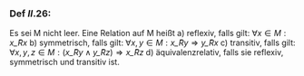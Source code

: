 ### Def $II.26$:
Es sei M nicht leer. Eine Relation auf M heißt
a) reflexiv, falls gilt: $\forall x \in M: x \tilde_R x$ 
b) symmetrisch, falls gilt: $\forall x, y \in M : x \tilde_R y \Rightarrow y \tilde_R x$ 
c) transitiv, falls gilt: $\forall x,y,z \in M: (x \tilde_R y \land y \tilde_R z) \Rightarrow x \tilde_R z$ 
d) äquivalenzrelativ, falls sie reflexiv, symmetrisch und transitiv ist.


